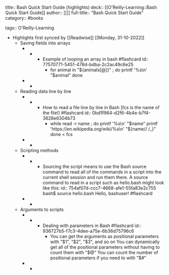 title:: Bash Quick Start Guide (highlights)
deck:: [[O'Reilly-Learning::Bash Quick Start Guide]]
author:: [[]]
full-title:: "Bash Quick Start Guide"
category:: #books

tags:: O'Reilly-Learning

- Highlights first synced by [[Readwise]] [[Monday, 31-10-2022]]
	- Saving fields into arrays
		- -
			- Example of looping an array in bash #flashcard
			  id:: 77570771-5451-478d-bdba-2c2ac49c6e25
				- for animal in "${animals[@]}" ; do
				        printf '%s\n' "$animal"
				    done
		- -
	- Reading data line by line
		- -
			- How to read a file line by line in Bash [fcs is the name of the file!] #flashcard
			  id:: 0bd1f964-d2f6-4b4e-b7f4-3628e6304b73
				- while read -r name ; do
				    printf '%s\n' "$name"
				    printf 'https://en.wikipedia.org/wiki/%s\n' "${name// /_}"
				  done < fcs
		- -
	- Scripting methods
		- -
			- Sourcing the script means to use the Bash source command to read all of the commands in a script into the current shell session and run them there. A source command to read in a script such as hello.bash might look like this:
			  id:: 754af07d-ccc7-4668-afe1-55fa83e2c755
			  bash$ source hello.bash
			  Hello, bashuser! #flashcard
		- -
	- Arguments to scripts
		- -
			- Dealing with parameters in Bash #flashcard
			  id:: 936727b5-f7c3-4dee-a75e-6b36d75796c6
				- You can get the arguments as positional parameters with "$1", "$2", "$3", and so on
				  You can dynamically get all of the positional parameters without having to count them with "$@"
				  You can count the number of positional parameters if you need to with "$#"
		- -